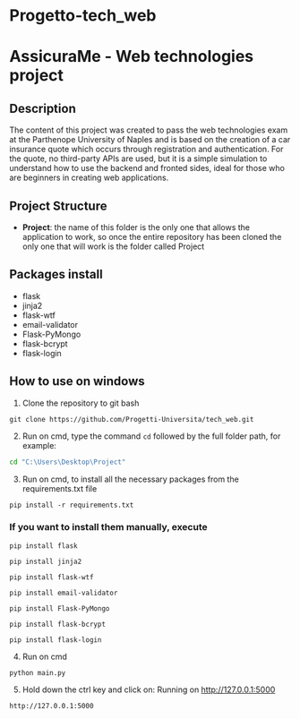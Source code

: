 # Progetto-tech_web
# AssicuraMe - Web technologies project

## Description
The content of this project was created to pass the web technologies exam at the Parthenope University of Naples and is based on the creation of a car insurance quote which occurs through registration and authentication. For the quote, no third-party APIs are used, but it is a simple simulation to understand how to use the backend and fronted sides, ideal for those who are beginners in creating web applications.

## Project Structure
- **Project**: the name of this folder is the only one that allows the application to work, so once the entire repository has been cloned the only one that will work is the folder called Project

## Packages install
- flask
- jinja2
- flask-wtf
- email-validator
- Flask-PyMongo
- flask-bcrypt
- flask-login

## How  to use on windows 
1. Clone the repository to git bash
```
git clone https://github.com/Progetti-Universita/tech_web.git
```
2. Run on cmd, type the command `cd` followed by the full folder path, for example:
```cmd
cd "C:\Users\Desktop\Project"
``` 
3. Run on cmd, to install all the necessary packages from the requirements.txt file
```
pip install -r requirements.txt
```
### If you want to install them manually, execute
```
pip install flask
```
```
pip install jinja2
```
```
pip install flask-wtf
```
```
pip install email-validator
```
```
pip install Flask-PyMongo
```
```
pip install flask-bcrypt
```
```
pip install flask-login
```

4. Run on cmd
```
python main.py
```
5. Hold down the ctrl key and click on: Running on http://127.0.0.1:5000
```
http://127.0.0.1:5000
```


